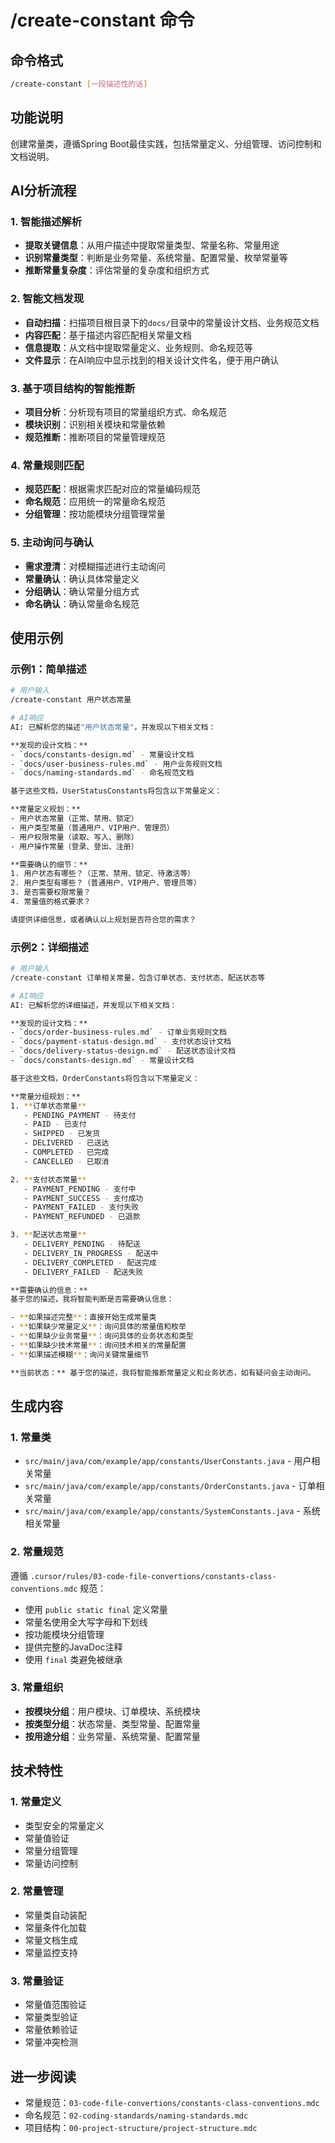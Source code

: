 # /create-constant 命令

## 命令格式
```bash
/create-constant [一段描述性的话]
```

## 功能说明
创建常量类，遵循Spring Boot最佳实践，包括常量定义、分组管理、访问控制和文档说明。

## AI分析流程

### 1. 智能描述解析
- **提取关键信息**：从用户描述中提取常量类型、常量名称、常量用途
- **识别常量类型**：判断是业务常量、系统常量、配置常量、枚举常量等
- **推断常量复杂度**：评估常量的复杂度和组织方式

### 2. 智能文档发现
- **自动扫描**：扫描项目根目录下的`docs/`目录中的常量设计文档、业务规范文档
- **内容匹配**：基于描述内容匹配相关常量文档
- **信息提取**：从文档中提取常量定义、业务规则、命名规范等
- **文件显示**：在AI响应中显示找到的相关设计文件名，便于用户确认

### 3. 基于项目结构的智能推断
- **项目分析**：分析现有项目的常量组织方式、命名规范
- **模块识别**：识别相关模块和常量依赖
- **规范推断**：推断项目的常量管理规范

### 4. 常量规则匹配
- **规范匹配**：根据需求匹配对应的常量编码规范
- **命名规范**：应用统一的常量命名规范
- **分组管理**：按功能模块分组管理常量

### 5. 主动询问与确认
- **需求澄清**：对模糊描述进行主动询问
- **常量确认**：确认具体常量定义
- **分组确认**：确认常量分组方式
- **命名确认**：确认常量命名规范

## 使用示例

### 示例1：简单描述
```bash
# 用户输入
/create-constant 用户状态常量

# AI响应
AI: 已解析您的描述"用户状态常量"，并发现以下相关文档：

**发现的设计文档：**
- `docs/constants-design.md` - 常量设计文档
- `docs/user-business-rules.md` - 用户业务规则文档
- `docs/naming-standards.md` - 命名规范文档

基于这些文档，UserStatusConstants将包含以下常量定义：

**常量定义规划：**
- 用户状态常量（正常、禁用、锁定）
- 用户类型常量（普通用户、VIP用户、管理员）
- 用户权限常量（读取、写入、删除）
- 用户操作常量（登录、登出、注册）

**需要确认的细节：**
1. 用户状态有哪些？（正常、禁用、锁定、待激活等）
2. 用户类型有哪些？（普通用户、VIP用户、管理员等）
3. 是否需要权限常量？
4. 常量值的格式要求？

请提供详细信息，或者确认以上规划是否符合您的需求？
```

### 示例2：详细描述
```bash
# 用户输入
/create-constant 订单相关常量，包含订单状态、支付状态、配送状态等

# AI响应
AI: 已解析您的详细描述，并发现以下相关文档：

**发现的设计文档：**
- `docs/order-business-rules.md` - 订单业务规则文档
- `docs/payment-status-design.md` - 支付状态设计文档
- `docs/delivery-status-design.md` - 配送状态设计文档
- `docs/constants-design.md` - 常量设计文档

基于这些文档，OrderConstants将包含以下常量定义：

**常量分组规划：**
1. **订单状态常量**
   - PENDING_PAYMENT - 待支付
   - PAID - 已支付
   - SHIPPED - 已发货
   - DELIVERED - 已送达
   - COMPLETED - 已完成
   - CANCELLED - 已取消

2. **支付状态常量**
   - PAYMENT_PENDING - 支付中
   - PAYMENT_SUCCESS - 支付成功
   - PAYMENT_FAILED - 支付失败
   - PAYMENT_REFUNDED - 已退款

3. **配送状态常量**
   - DELIVERY_PENDING - 待配送
   - DELIVERY_IN_PROGRESS - 配送中
   - DELIVERY_COMPLETED - 配送完成
   - DELIVERY_FAILED - 配送失败

**需要确认的信息：**
基于您的描述，我将智能判断是否需要确认信息：

- **如果描述完整**：直接开始生成常量类
- **如果缺少常量定义**：询问具体的常量值和枚举
- **如果缺少业务常量**：询问具体的业务状态和类型
- **如果缺少技术常量**：询问技术相关的常量配置
- **如果描述模糊**：询问关键常量细节

**当前状态：** 基于您的描述，我将智能推断常量定义和业务状态，如有疑问会主动询问。
```

## 生成内容

### 1. 常量类
- `src/main/java/com/example/app/constants/UserConstants.java` - 用户相关常量
- `src/main/java/com/example/app/constants/OrderConstants.java` - 订单相关常量
- `src/main/java/com/example/app/constants/SystemConstants.java` - 系统相关常量

### 2. 常量规范
遵循 `.cursor/rules/03-code-file-convertions/constants-class-conventions.mdc` 规范：
- 使用 `public static final` 定义常量
- 常量名使用全大写字母和下划线
- 按功能模块分组管理
- 提供完整的JavaDoc注释
- 使用 `final` 类避免被继承

### 3. 常量组织
- **按模块分组**：用户模块、订单模块、系统模块
- **按类型分组**：状态常量、类型常量、配置常量
- **按用途分组**：业务常量、系统常量、配置常量

## 技术特性

### 1. 常量定义
- 类型安全的常量定义
- 常量值验证
- 常量分组管理
- 常量访问控制

### 2. 常量管理
- 常量类自动装配
- 常量条件化加载
- 常量文档生成
- 常量监控支持

### 3. 常量验证
- 常量值范围验证
- 常量类型验证
- 常量依赖验证
- 常量冲突检测

## 进一步阅读
- 常量规范：`03-code-file-convertions/constants-class-conventions.mdc`
- 命名规范：`02-coding-standards/naming-standards.mdc`
- 项目结构：`00-project-structure/project-structure.mdc`
